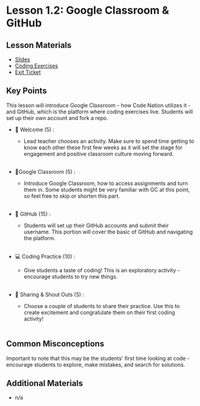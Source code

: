 # Lesson 1.2: Google Classroom & GitHub

## Lesson Materials
- [Slides](https://docs.google.com/presentation/d/1EB8GVHuKhh781d5sJpM2lVhTevpDufTXjmbTydZNnM8/edit?usp=sharing)
- [Coding Exercises](https://popcode.org/?snapshot=eb99c80f-f102-4c8e-a488-64e01c30e943)
- [Exit Ticket](https://forms.gle/maHRBfZMZQPj2aJ48)


## Key Points
This lesson will introduce Google Classroom - how Code Nation utilizes it - and GitHub, which is the platform where coding exercises live. Students will set up their own account and fork a repo.

- 👋 Welcome (5) : 
    - Lead teacher chooses an activity. Make sure to spend time getting to know each other these first few weeks as it will set the stage for engagement and positive classroom culture moving forward.<br><br>

- 🎒Google Classroom (5) : 
    - Introduce Google Classroom, how to access assignments and turn them in. Some students might be very familiar with GC at this point, so feel free to skip or shorten this part.<br><br>

- 👾 GitHub (15) :
    - Students will set up their GitHub accounts and submit their username. This portion will cover the basic of GitHub and navigating the platform.<br><br>

- 💻 Coding Practice (10) : 
    - Give students a taste of coding! This is an exploratory activity - encourage students to try new things.<br><br>

- 🎉 Sharing & Shout Outs (5) :
    - Choose a couple of students to share their practice. Use this to create excitement and congratulate them on their first coding activity!<br><br>


## Common Misconceptions
Important to note that this may be the students' first time looking at code - encourage students to explore, make mistakes, and search for solutions.  

## Additional Materials
- n/a
